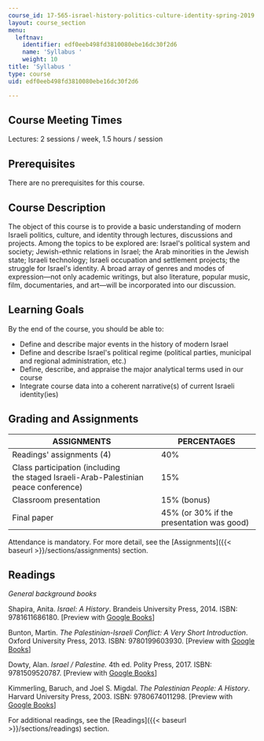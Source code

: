 ```yaml
---
course_id: 17-565-israel-history-politics-culture-identity-spring-2019
layout: course_section
menu:
  leftnav:
    identifier: edf0eeb498fd3810080ebe16dc30f2d6
    name: 'Syllabus '
    weight: 10
title: 'Syllabus '
type: course
uid: edf0eeb498fd3810080ebe16dc30f2d6

---
```


Course Meeting Times 
---------------------

Lectures: 2 sessions / week, 1.5 hours / session

Prerequisites
-------------

There are no prerequisites for this course.

Course Description
------------------

The object of this course is to provide a basic understanding of modern Israeli politics, culture, and identity through lectures, discussions and projects. Among the topics to be explored are: Israel's political system and society; Jewish-ethnic relations in Israel; the Arab minorities in the Jewish state; Israeli technology; Israeli occupation and settlement projects; the struggle for Israel's identity. A broad array of genres and modes of expression—not only academic writings, but also literature, popular music, film, documentaries, and art—will be incorporated into our discussion.

Learning Goals
--------------

By the end of the course, you should be able to:

*   Define and describe major events in the history of modern Israel
*   Define and describe Israel's political regime (political parties, municipal and regional administration, etc.)
*   Define, describe, and appraise the major analytical terms used in our course
*   Integrate course data into a coherent narrative(s) of current Israeli identity(ies)

Grading and Assignments
-----------------------

| ASSIGNMENTS  | PERCENTAGES |
| --- | --- |
| Readings' assignments (4) | 40% |
| Class participation (including the staged Israeli-Arab-Palestinian peace conference) | 15%  |
| Classroom presentation  | 15% (bonus) |
| Final paper | 45% (﻿or 30% if the presentation was good﻿) 

Attendance is mandatory. For more detail, see the [Assignments]({{< baseurl >}}/sections/assignments) section.

Readings
--------

_General background books_

Shapira, Anita. _Israel: A History_. Brandeis University Press, 2014. ISBN: 9781611686180. \[Preview with [Google Books](https://books.google.com/books?id=Nh9okmg63ssC&pg=PAfrontcover#v=onepage&q&f=false)\]

Bunton, Martin. _The Palestinian-Israeli Conflict: A Very Short Introduction_. Oxford University Press, 2013. ISBN: 9780199603930. \[Preview with [Google Books](https://books.google.com/books?id=ldgVAAAAQBAJ&pg=PAfrontcover#v=onepage&q&f=false)\]

Dowty, Alan. _Israel / Palestine._ 4th ed. Polity Press, 2017. ISBN: 9781509520787. \[Preview with [Google Books](https://books.google.com/books?id=GMEzDwAAQBAJ&pg=PAfrontcover#v=onepage&q&f=false)\]

Kimmerling, Baruch, and Joel S. Migdal. _The Palestinian People: A History_. Harvard University Press, 2003. ISBN: 9780674011298. \[Preview with [Google Books](https://books.google.com/books?id=6NRYEr8FR1IC&pg=PAfrontcover#v=onepage&q&f=false)\]

For additional readings, see the [Readings]({{< baseurl >}}/sections/readings) section.